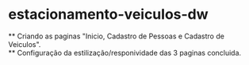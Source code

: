 # estacionamento-veiculos-dw  
** Criando as paginas "Inicio, Cadastro de Pessoas e Cadastro de Veiculos".  
** Configuração da estilização/responividade das 3 paginas concluida.